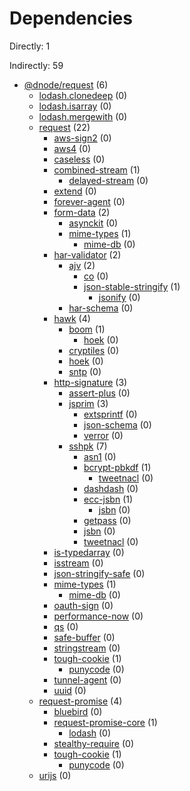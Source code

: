 # Dependencies

Directly: 1

Indirectly: 59

- [@dnode/request](https://www.npmjs.com/package/@dnode/request) (6)
  - [lodash.clonedeep](https://www.npmjs.com/package/lodash.clonedeep) (0)
  - [lodash.isarray](https://www.npmjs.com/package/lodash.isarray) (0)
  - [lodash.mergewith](https://www.npmjs.com/package/lodash.mergewith) (0)
  - [request](https://www.npmjs.com/package/request) (22)
    - [aws-sign2](https://www.npmjs.com/package/aws-sign2) (0)
    - [aws4](https://www.npmjs.com/package/aws4) (0)
    - [caseless](https://www.npmjs.com/package/caseless) (0)
    - [combined-stream](https://www.npmjs.com/package/combined-stream) (1)
      - [delayed-stream](https://www.npmjs.com/package/delayed-stream) (0)
    - [extend](https://www.npmjs.com/package/extend) (0)
    - [forever-agent](https://www.npmjs.com/package/forever-agent) (0)
    - [form-data](https://www.npmjs.com/package/form-data) (2)
      - [asynckit](https://www.npmjs.com/package/asynckit) (0)
      - [mime-types](https://www.npmjs.com/package/mime-types) (1)
        - [mime-db](https://www.npmjs.com/package/mime-db) (0)
    - [har-validator](https://www.npmjs.com/package/har-validator) (2)
      - [ajv](https://www.npmjs.com/package/ajv) (2)
        - [co](https://www.npmjs.com/package/co) (0)
        - [json-stable-stringify](https://www.npmjs.com/package/json-stable-stringify) (1)
          - [jsonify](https://www.npmjs.com/package/jsonify) (0)
      - [har-schema](https://www.npmjs.com/package/har-schema) (0)
    - [hawk](https://www.npmjs.com/package/hawk) (4)
      - [boom](https://www.npmjs.com/package/boom) (1)
        - [hoek](https://www.npmjs.com/package/hoek) (0)
      - [cryptiles](https://www.npmjs.com/package/cryptiles) (0)
      - [hoek](https://www.npmjs.com/package/hoek) (0)
      - [sntp](https://www.npmjs.com/package/sntp) (0)
    - [http-signature](https://www.npmjs.com/package/http-signature) (3)
      - [assert-plus](https://www.npmjs.com/package/assert-plus) (0)
      - [jsprim](https://www.npmjs.com/package/jsprim) (3)
        - [extsprintf](https://www.npmjs.com/package/extsprintf) (0)
        - [json-schema](https://www.npmjs.com/package/json-schema) (0)
        - [verror](https://www.npmjs.com/package/verror) (0)
      - [sshpk](https://www.npmjs.com/package/sshpk) (7)
        - [asn1](https://www.npmjs.com/package/asn1) (0)
        - [bcrypt-pbkdf](https://www.npmjs.com/package/bcrypt-pbkdf) (1)
          - [tweetnacl](https://www.npmjs.com/package/tweetnacl) (0)
        - [dashdash](https://www.npmjs.com/package/dashdash) (0)
        - [ecc-jsbn](https://www.npmjs.com/package/ecc-jsbn) (1)
          - [jsbn](https://www.npmjs.com/package/jsbn) (0)
        - [getpass](https://www.npmjs.com/package/getpass) (0)
        - [jsbn](https://www.npmjs.com/package/jsbn) (0)
        - [tweetnacl](https://www.npmjs.com/package/tweetnacl) (0)
    - [is-typedarray](https://www.npmjs.com/package/is-typedarray) (0)
    - [isstream](https://www.npmjs.com/package/isstream) (0)
    - [json-stringify-safe](https://www.npmjs.com/package/json-stringify-safe) (0)
    - [mime-types](https://www.npmjs.com/package/mime-types) (1)
      - [mime-db](https://www.npmjs.com/package/mime-db) (0)
    - [oauth-sign](https://www.npmjs.com/package/oauth-sign) (0)
    - [performance-now](https://www.npmjs.com/package/performance-now) (0)
    - [qs](https://www.npmjs.com/package/qs) (0)
    - [safe-buffer](https://www.npmjs.com/package/safe-buffer) (0)
    - [stringstream](https://www.npmjs.com/package/stringstream) (0)
    - [tough-cookie](https://www.npmjs.com/package/tough-cookie) (1)
      - [punycode](https://www.npmjs.com/package/punycode) (0)
    - [tunnel-agent](https://www.npmjs.com/package/tunnel-agent) (0)
    - [uuid](https://www.npmjs.com/package/uuid) (0)
  - [request-promise](https://www.npmjs.com/package/request-promise) (4)
    - [bluebird](https://www.npmjs.com/package/bluebird) (0)
    - [request-promise-core](https://www.npmjs.com/package/request-promise-core) (1)
      - [lodash](https://www.npmjs.com/package/lodash) (0)
    - [stealthy-require](https://www.npmjs.com/package/stealthy-require) (0)
    - [tough-cookie](https://www.npmjs.com/package/tough-cookie) (1)
      - [punycode](https://www.npmjs.com/package/punycode) (0)
  - [urijs](https://www.npmjs.com/package/urijs) (0)
